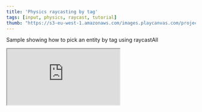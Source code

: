 ```yaml
---
title: 'Physics raycasting by tag'
tags: [input, physics, raycast, tutorial]
thumb: "https://s3-eu-west-1.amazonaws.com/images.playcanvas.com/projects/12/691309/22953E-image-75.jpg"
---
```


Sample showing how to pick an entity by tag using raycastAll

<div className="iframe-container">
    <iframe src="https://playcanv.as/p/j1aT7giL/" title="Physics raycasting by tag" allow="camera; microphone; xr-spatial-tracking; fullscreen" allowfullscreen></iframe>
</div>

